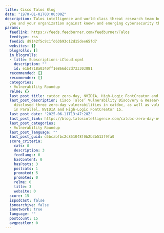 ```yaml
---
title: Cisco Talos Blog
date: "1970-01-01T00:00:00Z"
description: Talos intelligence and world-class threat research team better protects
  you and your organization against known and emerging cybersecurity threats.
params:
  feedlink: https://feeds.feedburner.com/feedburner/Talos
  feedtype: rss
  feedid: d9142f5c9c1fd63b93c12d15dee65fd7
  websites: {}
  blogrolls: []
  in_blogrolls:
  - title: Subscriptions-iCloud.opml
    description: ""
    id: e1b4718a0340ff1e866dc2d733303081
  recommended: []
  recommender: []
  categories:
  - Vulnerability Roundup
  relme: {}
  last_post_title: catdoc zero-day, NVIDIA, High-Logic FontCreator and Parallel vulnerabilities
  last_post_description: Cisco Talos’ Vulnerability Discovery & Research team recently
    disclosed three zero-day vulnerabilities in catdoc, as well as vulnerabilities
    in Parallel, NVIDIA and High-Logic FontCreator 15.
  last_post_date: "2025-06-11T13:47:28Z"
  last_post_link: https://blog.talosintelligence.com/catdoc-zero-day-nvidia-high-logic-fontcreator-and-parallel-vulnerabilities/
  last_post_categories:
  - Vulnerability Roundup
  last_post_language: ""
  last_post_guid: d5bcabfbc2c851048f0b2b3b513f9fa0
  score_criteria:
    cats: 0
    description: 3
    feedlangs: 0
    hasContent: 0
    hasPosts: 3
    postcats: 1
    promoted: 5
    promotes: 0
    relme: 0
    title: 3
    website: 0
  score: 15
  ispodcast: false
  isnoarchive: false
  innetwork: true
  language: ""
  postcount: 15
  avgpostlen: 0
---
```

